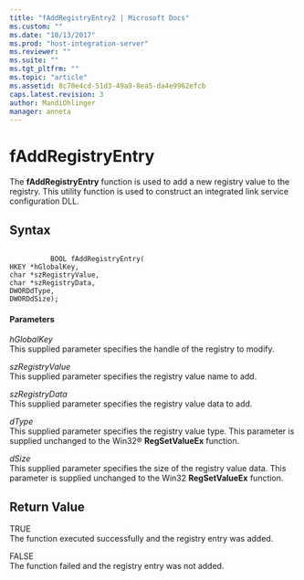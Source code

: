 ```yaml
---
title: "fAddRegistryEntry2 | Microsoft Docs"
ms.custom: ""
ms.date: "10/13/2017"
ms.prod: "host-integration-server"
ms.reviewer: ""
ms.suite: ""
ms.tgt_pltfrm: ""
ms.topic: "article"
ms.assetid: 8c70e4cd-51d3-49a9-8ea5-da4e9962efcb
caps.latest.revision: 3
author: MandiOhlinger
manager: anneta
---
```

# fAddRegistryEntry
The **fAddRegistryEntry** function is used to add a new registry value to the registry. This utility function is used to construct an integrated link service configuration DLL.  
  
## Syntax  
  
```  
  
          BOOL fAddRegistryEntry(   
HKEY *hGlobalKey,  
char *szRegistryValue,  
char *szRegistryData,  
DWORDdType,  
DWORDdSize);  
```  
  
#### Parameters  
 *hGlobalKey*  
 This supplied parameter specifies the handle of the registry to modify.  
  
 *szRegistryValue*  
 This supplied parameter specifies the registry value name to add.  
  
 *szRegistryData*  
 This supplied parameter specifies the registry value data to add.  
  
 *dType*  
 This supplied parameter specifies the registry value type. This parameter is supplied unchanged to the Win32® **RegSetValueEx** function.  
  
 *dSize*  
 This supplied parameter specifies the size of the registry value data. This parameter is supplied unchanged to the Win32 **RegSetValueEx** function.  
  
## Return Value  
 TRUE  
 The function executed successfully and the registry entry was added.  
  
 FALSE  
 The function failed and the registry entry was not added.